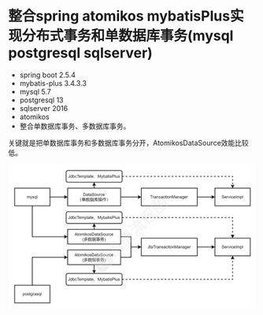 # 整合spring atomikos mybatisPlus实现分布式事务和单数据库事务(mysql postgresql sqlserver)
- spring boot 2.5.4
- mybatis-plus 3.4.3.3
- mysql 5.7
- postgresql 13
- sqlserver 2016
- atomikos
- 整合单数据库事务、多数据库事务。

关键就是把单数据库事务和多数据库事务分开，AtomikosDataSource效能比较低。

![image](https://github.com/jackpanz/springboot-atomikos-mybatis-plus-jdbctemplate-mysql-postgresql/blob/master/doc/1.png?raw=true)
